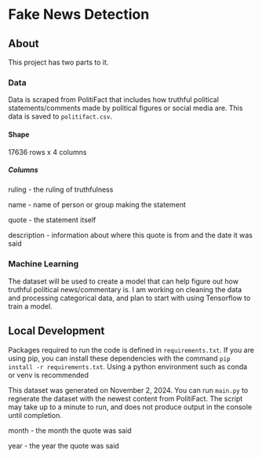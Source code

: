 # Fake News Detection

## About
This project has two parts to it. 

### Data
Data is scraped from PolitiFact that includes how truthful political statements/comments made by political figures or social media are. This data is saved to `politifact.csv`.

#### Shape

17636 rows x 4 columns

##### Columns

ruling - the ruling of truthfulness

name - name of person or group making the statement

quote - the statement itself

description - information about where this quote is from and the date it was said

### Machine Learning
The dataset will be used to create a model that can help figure out how truthful political news/commentary is. I am working on cleaning the data and processing categorical data, and plan to start with using Tensorflow to train a model.

## Local Development
Packages required to run the code is defined in `requirements.txt`. 
If you are using pip, you can install these dependencies with the command `pip install -r requirements.txt`. Using a python environment such as conda or venv is recommended

This dataset was generated on November  2, 2024. You can run `main.py` to regnerate the dataset with the newest content from PolitiFact. The script may take up to a minute to run, and does not produce output in the console until completion.


month - the month the quote was said

year - the year the quote was said
